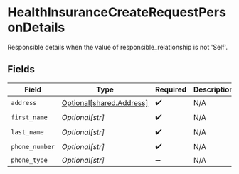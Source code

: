 # HealthInsuranceCreateRequestPersonDetails

Responsible details when the value of responsible_relationship is not 'Self'.


## Fields

| Field                                                          | Type                                                           | Required                                                       | Description                                                    |
| -------------------------------------------------------------- | -------------------------------------------------------------- | -------------------------------------------------------------- | -------------------------------------------------------------- |
| `address`                                                      | [Optional[shared.Address]](undefined/models/shared/address.md) | :heavy_check_mark:                                             | N/A                                                            |
| `first_name`                                                   | *Optional[str]*                                                | :heavy_check_mark:                                             | N/A                                                            |
| `last_name`                                                    | *Optional[str]*                                                | :heavy_check_mark:                                             | N/A                                                            |
| `phone_number`                                                 | *Optional[str]*                                                | :heavy_check_mark:                                             | N/A                                                            |
| `phone_type`                                                   | *Optional[str]*                                                | :heavy_minus_sign:                                             | N/A                                                            |